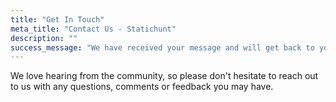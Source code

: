 ```yaml
---
title: "Get In Touch"
meta_title: "Contact Us - Statichunt"
description: ""
success_message: "We have received your message and will get back to you soon"
---
```

We love hearing from the community, so please don't hesitate to reach out to us with any questions, comments or feedback you may have.
